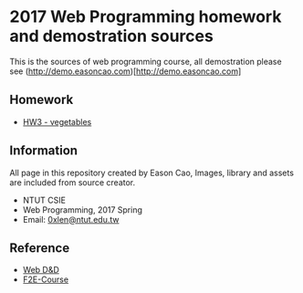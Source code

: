 2017 Web Programming homework and demostration sources
===

This is the sources of web programming course,
all demostration please see (http://demo.easoncao.com)[http://demo.easoncao.com]


## Homework

- [HW3 - vegetables](http://0xlen.github.io/2017web/vegetables)



## Information

All page in this repository created by Eason Cao,
Images, library and assets are included from source creator.

- NTUT CSIE
- Web Programming, 2017 Spring
- Email: 0xlen@ntut.edu.tw


## Reference

- [Web D&D](http://dtd.ntue.edu.tw/dtd-fron-end/)
- [F2E-Course](http://chsyu.github.io/F2E-Course/)
